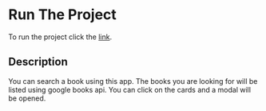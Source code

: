 # Run The Project

To run the project click the [link](https://openbookshkry.surge.sh).

## Description 

You can search a book using this app. The books you are looking for will be listed using google books api. You can click on the cards and a modal will be opened.